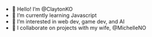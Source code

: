 - 👋 Hello! I’m @ClaytonKO
- 🌱 I’m currently learning Javascript
- 👀 I’m interested in web dev, game dev, and AI
- 💞️ I collaborate on projects with my wife, @MichelleNO
